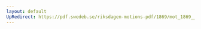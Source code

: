```yaml
---
layout: default
UpRedirect: https://pdf.swedeb.se/riksdagen-motions-pdf/1869/mot_1869__ak__00152/mot_1869__ak__00152_003.pdf
---
```

